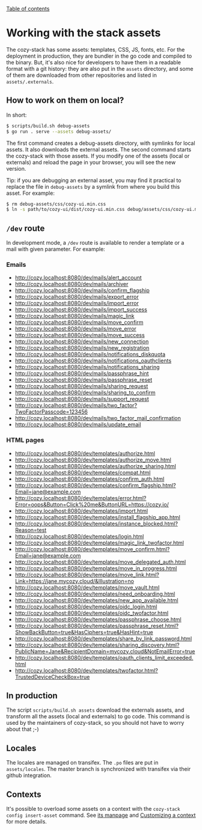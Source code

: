 [Table of contents](README.md#table-of-contents)

# Working with the stack assets

The cozy-stack has some assets: templates, CSS, JS, fonts, etc. For the
deployment in production, they are bundler in the go code and compiled to the
binary. But, it's also nice for developers to have them in a readable format
with a git history: they are also put in the `assets` directory, and some of
them are downloaded from other repositories and listed in `assets/.externals`.

## How to work on them on local?

In short:

```sh
$ scripts/build.sh debug-assets
$ go run . serve --assets debug-assets/
```

The first command creates a debug-assets directory, with symlinks for local
assets. It also downloads the external assets. The second command starts the
cozy-stack with those assets. If you modify one of the assets (local or
externals) and reload the page in your browser, you will see the new version.

Tip: if you are debugging an external asset, you may find it practical to
replace the file in `debug-assets` by a symlink from where you build this
asset. For example:

```sh
$ rm debug-assets/css/cozy-ui.min.css
$ ln -s path/to/cozy-ui/dist/cozy-ui.min.css debug/assets/css/cozy-ui.min.css
```

## `/dev` route

In development mode, a `/dev` route is available to render a template or a mail
with given parameter. For example:

### Emails

* http://cozy.localhost:8080/dev/mails/alert_account
* http://cozy.localhost:8080/dev/mails/archiver
* http://cozy.localhost:8080/dev/mails/confirm_flagship
* http://cozy.localhost:8080/dev/mails/export_error
* http://cozy.localhost:8080/dev/mails/import_error
* http://cozy.localhost:8080/dev/mails/import_success
* http://cozy.localhost:8080/dev/mails/magic_link
* http://cozy.localhost:8080/dev/mails/move_confirm
* http://cozy.localhost:8080/dev/mails/move_error
* http://cozy.localhost:8080/dev/mails/move_success
* http://cozy.localhost:8080/dev/mails/new_connection
* http://cozy.localhost:8080/dev/mails/new_registration
* http://cozy.localhost:8080/dev/mails/notifications_diskquota
* http://cozy.localhost:8080/dev/mails/notifications_oauthclients
* http://cozy.localhost:8080/dev/mails/notifications_sharing
* http://cozy.localhost:8080/dev/mails/passphrase_hint
* http://cozy.localhost:8080/dev/mails/passphrase_reset
* http://cozy.localhost:8080/dev/mails/sharing_request
* http://cozy.localhost:8080/dev/mails/sharing_to_confirm
* http://cozy.localhost:8080/dev/mails/support_request
* http://cozy.localhost:8080/dev/mails/two_factor?TwoFactorPasscode=123456
* http://cozy.localhost:8080/dev/mails/two_factor_mail_confirmation
* http://cozy.localhost:8080/dev/mails/update_email

### HTML pages

* http://cozy.localhost:8080/dev/templates/authorize.html
* http://cozy.localhost:8080/dev/templates/authorize_move.html
* http://cozy.localhost:8080/dev/templates/authorize_sharing.html
* http://cozy.localhost:8080/dev/templates/compat.html
* http://cozy.localhost:8080/dev/templates/confirm_auth.html
* http://cozy.localhost:8080/dev/templates/confirm_flagship.html?Email=jane@example.com
* http://cozy.localhost:8080/dev/templates/error.html?Error=oops&Button=Click%20me&ButtonURL=https://cozy.io/
* http://cozy.localhost:8080/dev/templates/import.html
* http://cozy.localhost:8080/dev/templates/install_flagship_app.html
* http://cozy.localhost:8080/dev/templates/instance_blocked.html?Reason=test
* http://cozy.localhost:8080/dev/templates/login.html
* http://cozy.localhost:8080/dev/templates/magic_link_twofactor.html
* http://cozy.localhost:8080/dev/templates/move_confirm.html?Email=jane@example.com
* http://cozy.localhost:8080/dev/templates/move_delegated_auth.html
* http://cozy.localhost:8080/dev/templates/move_in_progress.html
* http://cozy.localhost:8080/dev/templates/move_link.html?Link=https://jane.mycozy.cloud/&Illustration=no
* http://cozy.localhost:8080/dev/templates/move_vault.html
* http://cozy.localhost:8080/dev/templates/need_onboarding.html
* http://cozy.localhost:8080/dev/templates/new_app_available.html
* http://cozy.localhost:8080/dev/templates/oidc_login.html
* http://cozy.localhost:8080/dev/templates/oidc_twofactor.html
* http://cozy.localhost:8080/dev/templates/passphrase_choose.html
* http://cozy.localhost:8080/dev/templates/passphrase_reset.html?ShowBackButton=true&HasCiphers=true&HasHint=true
* http://cozy.localhost:8080/dev/templates/share_by_link_password.html
* http://cozy.localhost:8080/dev/templates/sharing_discovery.html?PublicName=Jane&RecipientDomain=mycozy.cloud&NotEmailError=true
* http://cozy.localhost:8080/dev/templates/oauth_clients_limit_exceeded.html
* http://cozy.localhost:8080/dev/templates/twofactor.html?TrustedDeviceCheckBox=true

## In production

The script `scripts/build.sh assets` download the externals assets, and
transform all the assets (local and externals) to go code. This command is used
by the maintainers of cozy-stack, so you should not have to worry about that
;-)

## Locales

The locales are managed on transifex. The `.po` files are put in `assets/locales`.
The master branch is synchronized with transifex via their github integration.

## Contexts

It's possible to overload some assets on a context with the `cozy-stack config
insert-asset` command. See [its
manpage](https://docs.cozy.io/en/cozy-stack/cli/cozy-stack_config_insert-asset/)
and [Customizing a context](https://docs.cozy.io/en/cozy-stack/config/#customizing-a-context)
for more details.
